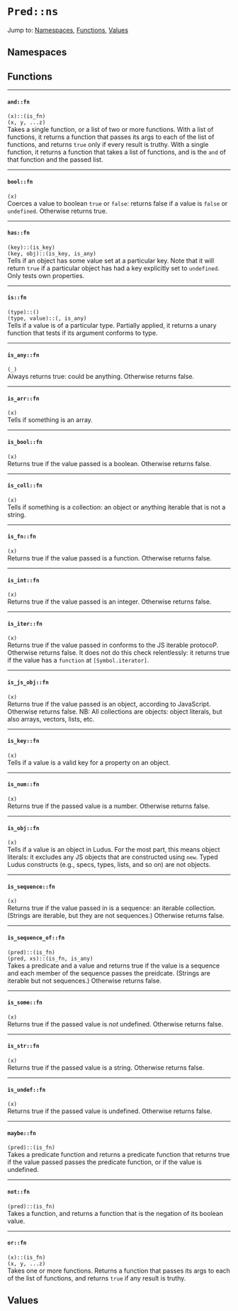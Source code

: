 # `Pred::ns`
Jump to: [Namespaces](#Namespaces), [Functions](#Functions), [Values](#Values)


## Namespaces

## Functions
***
#### `and::fn`
`(x)::(is_fn)`<br/>
`(x, y, ...z)`<br/>
Takes a single function, or a list of two or more functions. With a list of functions, it returns a function that passes its args to each of the list of functions, and returns `true` only if every result is truthy. With a single function, it returns a function that takes a list of functions, and is the `and` of that function and the passed list.

***
#### `bool::fn`
`(x)`<br/>
Coerces a value to boolean `true` or `false`: returns false if a value is `false` or `undefined`. Otherwise returns true.

***
#### `has::fn`
`(key)::(is_key)`<br/>
`(key, obj)::(is_key, is_any)`<br/>
Tells if an object has some value set at a particular key. Note that it will return `true` if a particular object has had a key explicitly set to `undefined`. Only tests own properties.

***
#### `is::fn`
`(type)::()`<br/>
`(type, value)::(, is_any)`<br/>
Tells if a value is of a particular type. Partially applied, it returns a unary function that tests if its argument conforms to type.

***
#### `is_any::fn`
`(_)`<br/>
Always returns true: could be anything. Otherwise returns false.

***
#### `is_arr::fn`
`(x)`<br/>
Tells if something is an array.

***
#### `is_bool::fn`
`(x)`<br/>
Returns true if the value passed is a boolean. Otherwise returns false.

***
#### `is_coll::fn`
`(x)`<br/>
Tells if something is a collection: an object or anything iterable that is not a string.

***
#### `is_fn::fn`
`(x)`<br/>
Returns true if the value passed is a function. Otherwise returns false.

***
#### `is_int::fn`
`(x)`<br/>
Returns true if the value passed is an integer. Otherwise returns false.

***
#### `is_iter::fn`
`(x)`<br/>
Returns true if the value passed in conforms to the JS iterable protocoP. Otherwise returns false. It does not do this check relentlessly: it returns true if the value has a `function` at `[Symbol.iterator]`.

***
#### `is_js_obj::fn`
`(x)`<br/>
Returns true if the value passed is an object, according to JavaScript. Otherwise returns false. NB: All collections are objects: object literals, but also arrays, vectors, lists, etc.

***
#### `is_key::fn`
`(x)`<br/>
Tells if a value is a valid key for a property on an object.

***
#### `is_num::fn`
`(x)`<br/>
Returns true if the passed value is a number. Otherwise returns false.

***
#### `is_obj::fn`
`(x)`<br/>
Tells if a value is an object in Ludus. For the most part, this means object literals: it excludes any JS objects that are constructed using `new`. Typed Ludus constructs (e.g., specs, types, lists, and so on) are not objects.

***
#### `is_sequence::fn`
`(x)`<br/>
Returns true if the value passed in is a sequence: an iterable collection. (Strings are iterable, but they are not sequences.) Otherwise returns false.

***
#### `is_sequence_of::fn`
`(pred)::(is_fn)`<br/>
`(pred, xs)::(is_fn, is_any)`<br/>
Takes a predicate and a value and returns true if the value is a sequence and each member of the sequence passes the preidcate. (Strings are iterable but not sequences.) Otherwise returns false.

***
#### `is_some::fn`
`(x)`<br/>
Returns true if the passed value is *not* undefined. Otherwise returns false.

***
#### `is_str::fn`
`(x)`<br/>
Returns true if the passed value is a string. Otherwise returns false.

***
#### `is_undef::fn`
`(x)`<br/>
Returns true if the passed value is undefined. Otherwise returns false.

***
#### `maybe::fn`
`(pred)::(is_fn)`<br/>
Takes a predicate function and returns a predicate function that returns true if the value passed passes the predicate function, or if the value is undefined.

***
#### `not::fn`
`(pred)::(is_fn)`<br/>
Takes a function, and returns a function that is the negation of its boolean value.

***
#### `or::fn`
`(x)::(is_fn)`<br/>
`(x, y, ...z)`<br/>
Takes one or more functions. Returns a function that passes its args to each of the list of functions, and returns `true` if any result is truthy.

## Values
